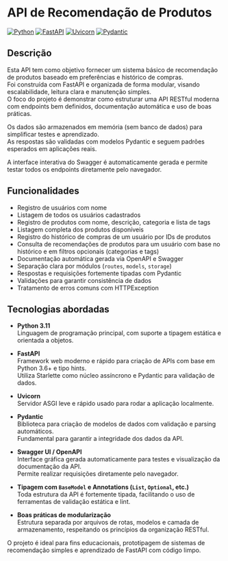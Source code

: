 # API de Recomendação de Produtos

[![Python](https://img.shields.io/badge/Python-Backend-blue?style=flat-square&logo=python)](https://www.python.org/)
[![FastAPI](https://img.shields.io/badge/FastAPI-Framework-teal?style=flat-square&logo=fastapi)](https://fastapi.tiangolo.com/)
[![Uvicorn](https://img.shields.io/badge/Uvicorn-ASGI-green?style=flat-square&logo=python)](https://www.uvicorn.org/)
[![Pydantic](https://img.shields.io/badge/Pydantic-Validation-orange?style=flat-square&logo=python)](https://docs.pydantic.dev/)

## Descrição

Esta API tem como objetivo fornecer um sistema básico de recomendação de produtos baseado em preferências e histórico de compras.  
Foi construída com FastAPI e organizada de forma modular, visando escalabilidade, leitura clara e manutenção simples.  
O foco do projeto é demonstrar como estruturar uma API RESTful moderna com endpoints bem definidos, documentação automática e uso de boas práticas.

Os dados são armazenados em memória (sem banco de dados) para simplificar testes e aprendizado.  
As respostas são validadas com modelos Pydantic e seguem padrões esperados em aplicações reais.

A interface interativa do Swagger é automaticamente gerada e permite testar todos os endpoints diretamente pelo navegador.

## Funcionalidades

- Registro de usuários com nome
- Listagem de todos os usuários cadastrados
- Registro de produtos com nome, descrição, categoria e lista de tags
- Listagem completa dos produtos disponíveis
- Registro do histórico de compras de um usuário por IDs de produtos
- Consulta de recomendações de produtos para um usuário com base no histórico e em filtros opcionais (categorias e tags)
- Documentação automática gerada via OpenAPI e Swagger
- Separação clara por módulos (`routes`, `models`, `storage`)
- Respostas e requisições fortemente tipadas com Pydantic
- Validações para garantir consistência de dados
- Tratamento de erros comuns com HTTPException

## Tecnologias abordadas

- **Python 3.11**  
  Linguagem de programação principal, com suporte a tipagem estática e orientada a objetos.

- **FastAPI**  
  Framework web moderno e rápido para criação de APIs com base em Python 3.6+ e tipo hints.  
  Utiliza Starlette como núcleo assíncrono e Pydantic para validação de dados.

- **Uvicorn**  
  Servidor ASGI leve e rápido usado para rodar a aplicação localmente.

- **Pydantic**  
  Biblioteca para criação de modelos de dados com validação e parsing automáticos.  
  Fundamental para garantir a integridade dos dados da API.

- **Swagger UI / OpenAPI**  
  Interface gráfica gerada automaticamente para testes e visualização da documentação da API.  
  Permite realizar requisições diretamente pelo navegador.

- **Tipagem com `BaseModel` e Annotations (`List`, `Optional`, etc.)**  
  Toda estrutura da API é fortemente tipada, facilitando o uso de ferramentas de validação estática e lint.

- **Boas práticas de modularização**  
  Estrutura separada por arquivos de rotas, modelos e camada de armazenamento, respeitando os princípios da organização RESTful.

O projeto é ideal para fins educacionais, prototipagem de sistemas de recomendação simples e aprendizado de FastAPI com código limpo.
